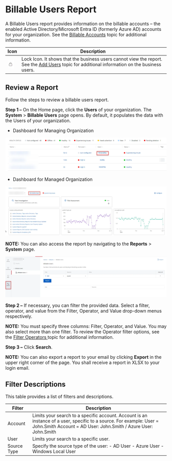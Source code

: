 # Billable Users Report

A Billable Users report provides information on the billable accounts – the enabled Active Directory/Microsoft Entra ID (formerly Azure AD) accounts for your organization. See the [Billable Accounts](../organizations/billableaccounts.md) topic for additional information.

| Icon | Description |
| --- | --- |
| ![businessuserslock](../../../../static/img/product_docs/1secure/admin/searchandreports/businessuserslock.webp) | Lock Icon. It shows that the business users cannot view the report. See the [Add Users](../organizations/addingusers.md) topic for additional information on the business users. |

## Review a Report

Follow the steps to review a billable users report.

__Step 1 –__ On the Home page, click the __Users__ of your organization. The __System__ > __Billable Users__ page opens. By default, it populates the data with the Users of your organization.

- Dashboard for Managing Organization

![billableusersreportmanagingorg](../../../../static/img/product_docs/1secure/admin/searchandreports/billableusersreportmanagingorg.webp)

- Dashboard for Managed Organization

![billableaccountsmanagedorg](../../../../static/img/product_docs/1secure/admin/organizations/billableaccountsmanagedorg.webp)

__NOTE:__ You can also access the report by navigating to the __Reports__ > __System__ page.

![BU Report screen](../../../../static/img/product_docs/1secure/admin/searchandreports/billableusersreport.webp)

__Step 2 –__ If necessary, you can filter the provided data. Select a filter, operator, and value from the Filter, Operator, and Value drop-down menus respectively.

__NOTE:__ You must specify three columns: Filter, Operator, and Value. You may also select more than one filter. To review the Operator filter options, see the [Filter Operators ](filteroperators.md)topic for additional information.

__Step 3 –__ Click __Search__.

__NOTE:__ You can also export a report to your email by clicking __Export__  in the upper right corner of the page. You shall receive a report in XLSX to your login email.

## Filter Descriptions

This table provides a list of filters and descriptions.

| Filter | Description |
| --- | --- |
| Account | Limits your search to a specific account. Account is an instance of a user, specific to a source.  For example:  User = John.Smith  Account = AD User: John.Smith / Azure User: John.Smith |
| User | Limits your search to a specific user. |
| Source Type | Specify the source type of the user:   - AD User - Azure User - Windows Local User |
